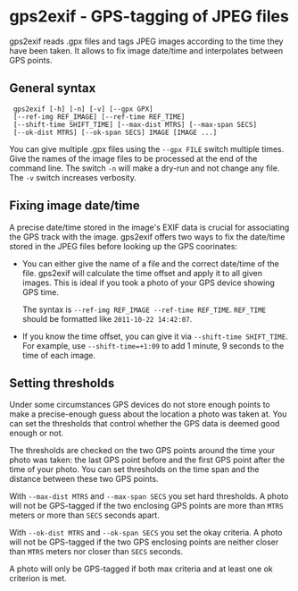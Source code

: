 gps2exif - GPS-tagging of JPEG files
====================================
gps2exif reads .gpx files and tags JPEG images according to the
time they have been taken.  It allows to fix image date/time and
interpolates between GPS points.

General syntax
--------------
```
 gps2exif [-h] [-n] [-v] [--gpx GPX]
 [--ref-img REF_IMAGE] [--ref-time REF_TIME]
 [--shift-time SHIFT_TIME] [--max-dist MTRS] [--max-span SECS]
 [--ok-dist MTRS] [--ok-span SECS] IMAGE [IMAGE ...]
```

You can give multiple .gpx files using the `--gpx FILE` switch
multiple times. Give the names of the image files to be processed
at the end of the command line.  The switch `-n` will make a
dry-run and not change any file.  The `-v` switch increases
verbosity.

Fixing image date/time
----------------------
A precise date/time stored in the image's EXIF data is crucial for
associating the GPS track with the image.  gps2exif offers two
ways to fix the date/time stored in the JPEG files before looking
up the GPS coorinates:

- You can either give the name of a file and the correct date/time
  of the file. gps2exif will calculate the time offset and apply
  it to all given images. This is ideal if you took a photo of
  your GPS device showing GPS time.

  The syntax is `--ref-img REF_IMAGE --ref-time REF_TIME`.
  `REF_TIME` should be formatted like `2011-10-22 14:42:07`.
- If you know the time offset, you can give it via
  `--shift-time SHIFT_TIME`.
  For example, use `--shift-time=+1:09` to add 1 minute, 9 seconds
  to the time of each image.

Setting thresholds
------------------
Under some circumstances GPS devices do not store enough points to
make a precise-enough guess about the location a photo was taken
at. You can set the thresholds that control whether the GPS data
is deemed good enough or not.

The thresholds are checked on the two GPS points around the time
your photo was taken: the last GPS point before and the first GPS
point after the time of your photo.  You can set thresholds on the
time span and the distance between these two GPS points.

With `--max-dist MTRS` and `--max-span SECS` you set hard
thresholds. A photo will not be GPS-tagged if the two enclosing
GPS points are more than `MTRS` meters or more than `SECS` seconds
apart.

With `--ok-dist MTRS` and `--ok-span SECS` you set the okay
criteria. A photo will not be GPS-tagged if the two GPS enclosing
points are neither closer than `MTRS` meters nor closer than
`SECS` seconds.

A photo will only be GPS-tagged if both max criteria and at least
one ok criterion is met.
